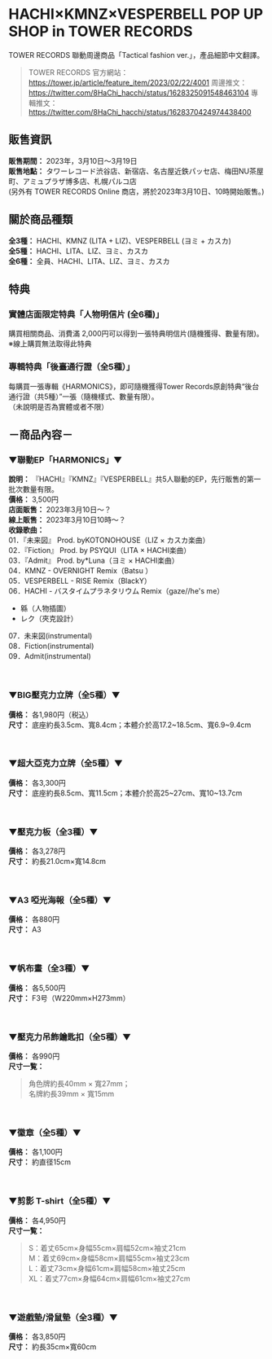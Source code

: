 # HACHI×KMNZ×VESPERBELL POP UP SHOP in TOWER RECORDS

TOWER RECORDS 聯動周邊商品「Tactical fashion ver.」，產品細節中文翻譯。

> TOWER RECORDS 官方網站：https://tower.jp/article/feature_item/2023/02/22/4001
> 周邊推文：https://twitter.com/8HaChi_hacchi/status/1628325091548463104
> 專輯推文：https://twitter.com/8HaChi_hacchi/status/1628370424974438400

## 販售資訊

**販售期間：** 2023年，3月10日～3月19日  
**販售地點：** タワーレコード渋谷店、新宿店、名古屋近鉄パッセ店、梅田NU茶屋町、アミュプラザ博多店、札幌パルコ店  
(另外有 TOWER RECORDS Online 商店，將於2023年3月10日、10時開始販售。)

## 關於商品種類

**全3種：** HACHI、KMNZ (LITA + LIZ)、VESPERBELL (ヨミ + カスカ)  
**全5種：** HACHI、LITA、LIZ、ヨミ、カスカ  
**全6種：** 全員、HACHI、LITA、LIZ、ヨミ、カスカ  

## 特典

### 實體店面限定特典「人物明信片 (全6種)」

購買相關商品、消費滿 2,000円可以得到一張特典明信片(隨機獲得、數量有限)。  
※線上購買無法取得此特典  

### 專輯特典「後臺通行證（全5種）」

每購買一張專輯《HARMONICS》，即可隨機獲得Tower Records原創特典“後台通行證（共5種）”一張（隨機樣式、數量有限）。  
（未說明是否為實體或者不限）

## －商品內容－

### ▼聯動EP「HARMONICS」▼

**說明：** 『HACHI』『KMNZ』『VESPERBELL』共5人聯動的EP，先行販售的第一批次數量有限。  
**價格：** 3,500円  
**店面販售：** 2023年3月10日～？  
**線上販售：** 2023年3月10日10時～？  
**收錄歌曲：**  
01．『未来図』 Prod. byKOTONOHOUSE（LIZ × カスカ楽曲）  
02．『Fiction』 Prod. by PSYQUI（LITA × HACHI楽曲）  
03．『Admit』 Prod. by*Luna（ヨミ × HACHI楽曲）  
04．KMNZ - OVERNIGHT Remix（Batsu ）  
05．VESPERBELL - RISE Remix（BlackY）  
06．HACHI - バスタイムプラネタリウム Remix（gaze//he's me）  

- 緜（人物插圖）
- レク（夾克設計）

07．未来図(instrumental)  
08．Fiction(instrumental)  
09．Admit(instrumental)  

&nbsp;  

### ▼BIG壓克力立牌（全5種）▼

**價格：** 各1,980円（税込）  
**尺寸：** 底座約長3.5cm、寬8.4cm；本體介於高17.2~18.5cm、寬6.9~9.4cm  

&nbsp;  

### ▼超大亞克力立牌（全5種）▼

**價格：** 各3,300円  
**尺寸：** 底座約長8.5cm、寬11.5cm；本體介於高25~27cm、寬10~13.7cm  

&nbsp;  

### ▼壓克力板（全3種）▼

**價格：** 各3,278円  
**尺寸：** 約長21.0cm×寬14.8cm  

&nbsp;  

### ▼A3 啞光海報（全5種）▼

**價格：** 各880円  
**尺寸：** A3  

&nbsp;  

### ▼帆布畫（全3種）▼

**價格：** 各5,500円  
**尺寸：** F3号（W220mm×H273mm）  

&nbsp;  

### ▼壓克力吊飾鑰匙扣（全5種）▼

**價格：** 各990円  
**尺寸一覧：**  
> 角色牌約長40mm × 寬27mm；  
> 名牌約長39mm × 寬15mm  

&nbsp;  

### ▼徽章（全5種）▼

**價格：** 各1,100円  
**尺寸：** 約直径15cm  

&nbsp;  

### ▼剪影 T-shirt（全5種）▼

**價格：** 各4,950円  
**尺寸一覧：**
> S：着丈65cm×身幅55cm×肩幅52cm×袖丈21cm  
> M：着丈69cm×身幅58cm×肩幅55cm×袖丈23cm  
> L：着丈73cm×身幅61cm×肩幅58cm×袖丈25cm  
> XL：着丈77cm×身幅64cm×肩幅61cm×袖丈27cm  

&nbsp;  

### ▼遊戲墊/滑鼠墊（全3種）▼

**價格：** 各3,850円  
**尺寸：** 約長35cm×寬60cm  
